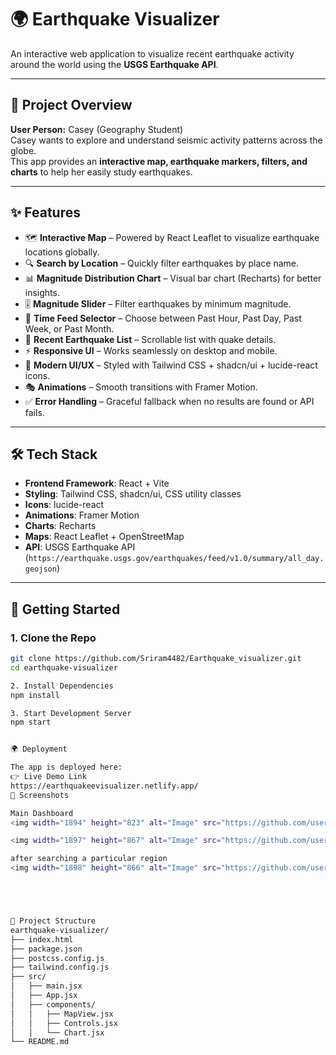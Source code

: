 
# 🌍 Earthquake Visualizer

An interactive web application to visualize recent earthquake activity around the world using the **USGS Earthquake API**.  

---

## 📖 Project Overview
**User Person:** Casey (Geography Student)  
Casey wants to explore and understand seismic activity patterns across the globe.  
This app provides an **interactive map, earthquake markers, filters, and charts** to help her easily study earthquakes.

---

## ✨ Features
- 🗺️ **Interactive Map** – Powered by React Leaflet to visualize earthquake locations globally.  
- 🔍 **Search by Location** – Quickly filter earthquakes by place name.  
- 📊 **Magnitude Distribution Chart** – Visual bar chart (Recharts) for better insights.  
- 🎚️ **Magnitude Slider** – Filter earthquakes by minimum magnitude.  
- 📅 **Time Feed Selector** – Choose between Past Hour, Past Day, Past Week, or Past Month.  
- 🧾 **Recent Earthquake List** – Scrollable list with quake details.  
- ⚡ **Responsive UI** – Works seamlessly on desktop and mobile.  
- 🎨 **Modern UI/UX** – Styled with Tailwind CSS + shadcn/ui + lucide-react icons.  
- 🎭 **Animations** – Smooth transitions with Framer Motion.  
- ✅ **Error Handling** – Graceful fallback when no results are found or API fails.

---

## 🛠️ Tech Stack
- **Frontend Framework**: React + Vite  
- **Styling**: Tailwind CSS, shadcn/ui, CSS utility classes  
- **Icons**: lucide-react  
- **Animations**: Framer Motion  
- **Charts**: Recharts  
- **Maps**: React Leaflet + OpenStreetMap  
- **API**: USGS Earthquake API (`https://earthquake.usgs.gov/earthquakes/feed/v1.0/summary/all_day.geojson`)  

---

## 🚀 Getting Started

### 1. Clone the Repo
```bash
git clone https://github.com/Sriram4482/Earthquake_visualizer.git
cd earthquake-visualizer

2. Install Dependencies
npm install

3. Start Development Server
npm start


🌍 Deployment

The app is deployed here:
👉 Live Demo Link
https://earthquakeevisualizer.netlify.app/
📸 Screenshots

Main Dashboard
<img width="1894" height="823" alt="Image" src="https://github.com/user-attachments/assets/05d88af1-5582-4611-bce1-337a47d85b2b" />

<img width="1897" height="867" alt="Image" src="https://github.com/user-attachments/assets/3ee27ff4-7a45-4082-9998-ba82b8e7cfc6" />

after searching a particular region
<img width="1898" height="866" alt="Image" src="https://github.com/user-attachments/assets/c193caaf-d413-4e17-95c9-5fc67e26166a" />





📂 Project Structure
earthquake-visualizer/
├── index.html
├── package.json
├── postcss.config.js
├── tailwind.config.js
├── src/
│   ├── main.jsx
│   ├── App.jsx
│   ├── components/
│   │   ├── MapView.jsx
│   │   ├── Controls.jsx
│   │   └── Chart.jsx
└── README.md
